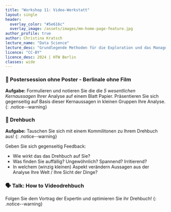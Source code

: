 ```yaml
---
title: "Workshop 11: Video-Werkstatt"
layout: single
header:
  overlay_color: "#5e616c"
  overlay_image: /assets/images/mm-home-page-feature.jpg
author_profile: true
author: Christina Kratsch
lecture_name: "Data Science"
lecture_desc: "Grundlegende Methoden für die Exploration und das Management von Daten."
licence: "CC-BY"
licence_desc: 2024 | HTW Berlin 
classes: wide
---
```



### 🚀 Postersession ohne Poster - Berlinale ohne Film

**Aufgabe:** Formulieren und notieren Sie die die _5 wesentlichen Kernaussagen_ Ihrer Analyse auf einem Blatt Papier. Präsentieren Sie sich gegenseitig auf Basis dieser Kernaussagen in kleinen Gruppen Ihre Analyse.
{: .notice--warning}

### 🚀 Drehbuch

**Aufgabe:** Tauschen Sie sich mit einem Kommilitonen zu Ihrem Drehbuch aus! 
{: .notice--warning}

Geben Sie sich gegenseitig Feedback:
* Wie wirkt das das Drehbuch auf Sie?
* Was finden Sie auffällig? Ungewöhnlich? Spannend? Irritierend?
* In welchem (winzig kleinen) Aspekt verändern Aussagen aus der Analyse Ihre Welt / Ihre Sicht der Dinge?


### 🗣 Talk: How to Videodrehbuch

Folgen Sie dem Vortrag der Expertin und optimieren Sie ihr Drehbuch!
{: .notice--warning}
